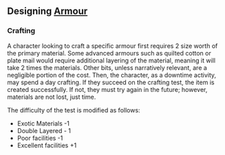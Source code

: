 ## Designing [Armour](Armour)
### Crafting
A character looking to craft a specific armour first requires 2 size worth of the primary material. Some advanced armours such as quilted cotton or plate mail would require additional layering of the material, meaning it will take 2 times the materials. Other bits, unless narratively relevant, are a negligible portion of the cost. Then, the character, as a downtime activity, may spend a day crafting. If they succeed on the crafting test, the item is created successfully. If not, they must try again in the future; however, materials are not lost, just time. 

The difficulty of the test is modified as follows:

* Exotic Materials -1
* Double Layered - 1
* Poor facilities -1
* Excellent facilities +1